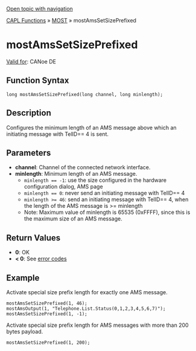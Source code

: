 [Open topic with navigation](../../../../../CANoeDEFamily.htm#Topics/CAPLFunctions/MOST/Functions/CAPLfunctionMOSTAmsSetSizePrefixed.md)

[CAPL Functions](../../CAPLfunctions.md) » [MOST](../CAPLfunctionsMOSTOverview.md) » mostAmsSetSizePrefixed

# mostAmsSetSizePrefixed

[Valid for](../../../Shared/FeatureAvailability.md): CANoe DE

## Function Syntax

```plaintext
long mostAmsSetSizePrefixed(long channel, long minlength);
```

## Description

Configures the minimum length of an AMS message above which an initiating message with TelID\=\= 4 is sent.

## Parameters

- **channel**: Channel of the connected network interface.
- **minlength**: Minimum length of an AMS message.
  - `minlength == -1`: use the size configured in the hardware configuration dialog, AMS page
  - `minlength == 0`: never send an initiating message with TelID\=\= 4
  - `minlength >= 46`: send an initiating message with TelID\=\= 4, when the length of the AMS message is \>\= minlength
  - Note: Maximum value of minlength is 65535 (0xFFFF), since this is the maximum size of an AMS message.

## Return Values

- **0**: OK
- **\< 0**: See [error codes](../CAPLfunctionsMOSTErrorCodes.md)

## Example

Activate special size prefix length for exactly one AMS message.

```plaintext
mostAmsSetSizePrefixed(1, 46);
mostAmsOutput(1, "Telephone.List.Status(0,1,2,3,4,5,6,7)");
mostAmsSetSizePrefixed(1, -1);
```

Activate special size prefix length for AMS messages with more than 200 bytes payload.

```plaintext
mostAmsSetSizePrefixed(1, 200);
```
